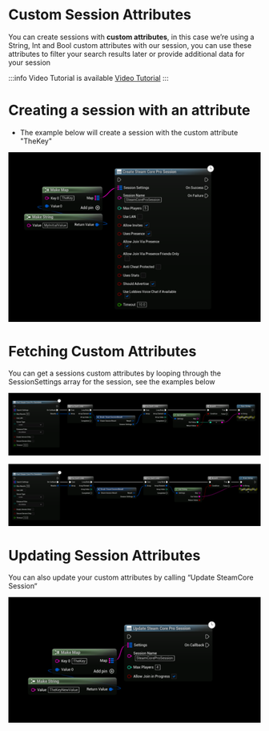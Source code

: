 # Custom Session Attributes
You can create sessions with **custom attributes**, in this case we’re using a String, Int and Bool custom attributes with our session, you can use these attributes to filter your search results later or provide additional data for your session

:::info Video Tutorial is available
[Video Tutorial](../../videos/multiplayer/setting-up-steam-multiplayer.mdx)
:::

# Creating a session with an attribute
-  The example below will create a session with the custom attribute "TheKey"

![Img1](../../../../static/img/attribute_create.png)

# Fetching Custom Attributes
You can get a sessions custom attributes by looping through the SessionSettings array for the session, see the examples below

![Integer](../../../../static/img/attribute_int.png)

![String](../../../../static/img/attribute_string.png)

 # Updating Session Attributes
 You can also update your custom attributes by calling “Update SteamCore Session“
 
![Img1](../../../../static/img/attribute_update.png)